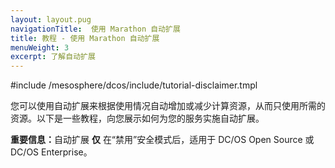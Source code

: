 ```yaml
---
layout: layout.pug
navigationTitle:  使用 Marathon 自动扩展
title: 教程 - 使用 Marathon 自动扩展
menuWeight: 3
excerpt: 了解自动扩展
---
```



#include /mesosphere/dcos/include/tutorial-disclaimer.tmpl

您可以使用自动扩展来根据使用情况自动增加或减少计算资源，从而只使用所需的资源。以下是一些教程，向您展示如何为您的服务实施自动扩展。

<p class="message--important"><strong>重要信息：</strong>自动扩展 <strong>仅</strong> 在“禁用”安全模式后，适用于 DC/OS Open Source 或 DC/OS Enterprise。</p>

